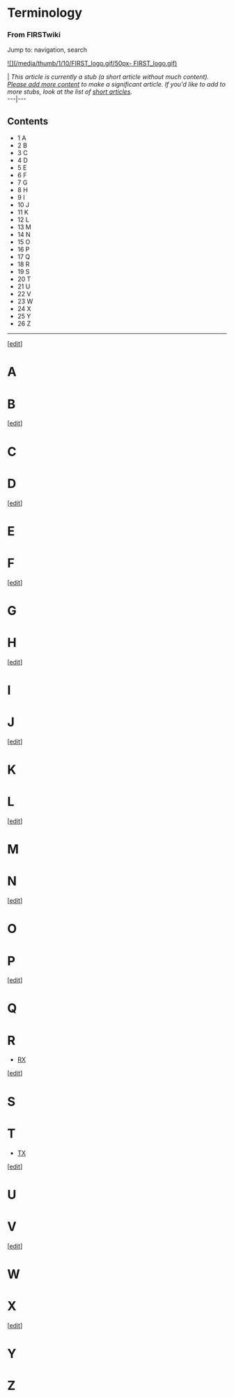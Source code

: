# Terminology

### From FIRSTwiki

Jump to: navigation, search

[![](/media/thumb/1/10/FIRST_logo.gif/50px-
FIRST_logo.gif)](/index.php/Image:FIRST_logo.gif "" )

|  _This article is currently a stub (a short article without much content).
[Please add more
content](http://www.firstwiki.net/index.php?title=Terminology&action=edit
"http://www.firstwiki.net/index.php?title=Terminology&action=edit" ) to make a
significant article. If you'd like to add to more stubs, look at the list of
[short articles](/index.php/Special:Shortpages "Special:Shortpages" )._  
---|---  
  
  

## Contents

  * 1 A
  * 2 B
  * 3 C
  * 4 D
  * 5 E
  * 6 F
  * 7 G
  * 8 H
  * 9 I
  * 10 J
  * 11 K
  * 12 L
  * 13 M
  * 14 N
  * 15 O
  * 16 P
  * 17 Q
  * 18 R
  * 19 S
  * 20 T
  * 21 U
  * 22 V
  * 23 W
  * 24 X
  * 25 Y
  * 26 Z  
---  
  
[[edit](/index.php?title=Terminology&action=edit&section=1 "Edit section: A"
)]

# A


# B

[[edit](/index.php?title=Terminology&action=edit&section=3 "Edit section: C"
)]

# C


# D

[[edit](/index.php?title=Terminology&action=edit&section=5 "Edit section: E"
)]

# E


# F

[[edit](/index.php?title=Terminology&action=edit&section=7 "Edit section: G"
)]

# G


# H

[[edit](/index.php?title=Terminology&action=edit&section=9 "Edit section: I"
)]

# I


# J

[[edit](/index.php?title=Terminology&action=edit&section=11 "Edit section: K"
)]

# K


# L

[[edit](/index.php?title=Terminology&action=edit&section=13 "Edit section: M"
)]

# M


# N

[[edit](/index.php?title=Terminology&action=edit&section=15 "Edit section: O"
)]

# O


# P

[[edit](/index.php?title=Terminology&action=edit&section=17 "Edit section: Q"
)]

# Q


# R

  * [RX](/index.php/RX "RX" )

[[edit](/index.php?title=Terminology&action=edit&section=19 "Edit section: S"
)]

# S


# T

  * [TX](/index.php/TX "TX" )

[[edit](/index.php?title=Terminology&action=edit&section=21 "Edit section: U"
)]

# U


# V

[[edit](/index.php?title=Terminology&action=edit&section=23 "Edit section: W"
)]

# W


# X

[[edit](/index.php?title=Terminology&action=edit&section=25 "Edit section: Y"
)]

# Y


# Z

